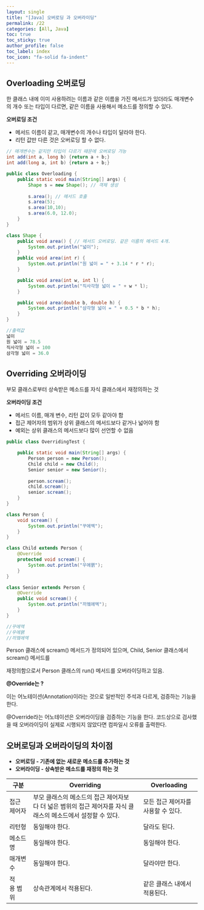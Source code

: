```yaml
---
layout: single
title: "[Java] 오버로딩 과 오버라이딩"
permalink: /22
categories: [All, Java]
toc: true
toc_sticky: true
author_profile: false
toc_label: index
toc_icon: "fa-solid fa-indent"
---
```


## Overloading 오버로딩

한 클래스 내에 이미 사용하려는 이름과 같은 이름을 가진 메서드가 있더라도 매개변수의 개수 또는 타입이 다르면, 같은 이름을 사용해서 메소드를 정의할 수 있다.


**오버로딩 조건**

- 메서드 이름이 같고, 매개변수의 개수나 타입이 달라야 한다.
- 리턴 값만 다른 것은 오버로딩 할 수 없다.

```java
// 매개변수는 같지만 타입이 다르기 때문에 오버로딩 가능
int add(int a, long b) {return a + b;}
int add(long a, int b) {return a + b;}
```

```java
public class Overloading {
    public static void main(String[] args) {
        Shape s = new Shape(); // 객체 생성
 
        s.area(); // 메서드 호출
        s.area(5);
        s.area(10,10);
        s.area(6.0, 12.0);
    }
}

class Shape {
    public void area() { // 메서드 오버로딩. 같은 이름의 메서드 4개.
        System.out.println("넓이");
    }
    public void area(int r) {
        System.out.println("원 넓이 = " + 3.14 * r * r);
    }

    public void area(int w, int l) {
        System.out.println("직사각형 넓이 = " + w * l);
    }

    public void area(double b, double h) {
        System.out.println("삼각형 넓이 = " + 0.5 * b * h);
    }
}

//출력값
넓이
원 넓이 = 78.5
직사각형 넓이 = 100
삼각형 넓이 = 36.0
```

## Overriding 오버라이딩

부모 클래스로부터 상속받은 메소드를 자식 클래스에서 재정의하는 것


**오버라이딩 조건**

- 메서드 이름, 매개 변수, 리턴 값이 모두 같아야 함
- 접근 제어자의 범위가 상위 클래스의 메서드보다 같거나 넓어야 함
- 예외는 상위 클래스의 메서드보다 많이 선언할 수 없음

```java
public class OverridingTest {

	public static void main(String[] args) {
		Person person = new Person();
		Child child = new Child();
		Senior senior = new Senior();
		
		person.scream();
		child.scream();
		senior.scream();
	}
}

class Person {
	void scream() {
		System.out.println("꾸에엑");
	}
}

class Child extends Person {
	@Override
	protected void scream() {
		System.out.println("우에왥");
	}
}

class Senior extends Person {
	@Override
	public void scream() {
		System.out.println("끼엨에엑");
	}
}

//꾸에엑
//우에왥
//끼엨에엑
```

Person 클래스에 scream() 메서드가 정의되어 있으며, Child, Senior 클래스에서 scream() 메서드를 

재정의함으로서 Person 클래스의 run() 메서드를 오버라이딩하고 있음.

**@Override는 ?**

이는 어노테이션(Annotation)이라는 것으로 일반적인 주석과 다르게, 검증하는 기능을 한다.

@Override라는 어노테이션은 오버라이딩을 검증하는 기능을 한다.
코드상으로 검사했을 때 오버라이딩이 실제로 시행되지 않았다면 컴파일시 오류를 출력한다.


## 오버로딩과 오버라이딩의 차이점

- **오버로딩 - 기존에 없는 새로운 메소드를 추가하는 것**
- **오버라이딩 - 상속받은 메소드를 재정의 하는 것**

| 구분 | Overriding | Overloading |
| --- | --- | --- |
| 접근 제어자 | 부모 클래스의 메소드의 접근 제어자보다 더 넓은 범위의 접근 제어자를 자식 클래스의 메소드에서 설정할 수 있다. | 모든 접근 제어자를 사용할 수 있다. |
| 리턴형 | 동일해야 한다. | 달라도 된다. |
| 메소드명 | 동일해야 한다. | 동일해야 한다. |
| 매개변수 | 동일해야 한다. | 달라야만 한다. |
| 적용 범위 | 상속관계에서 적용된다. | 같은 클래스 내에서 적용된다. |
